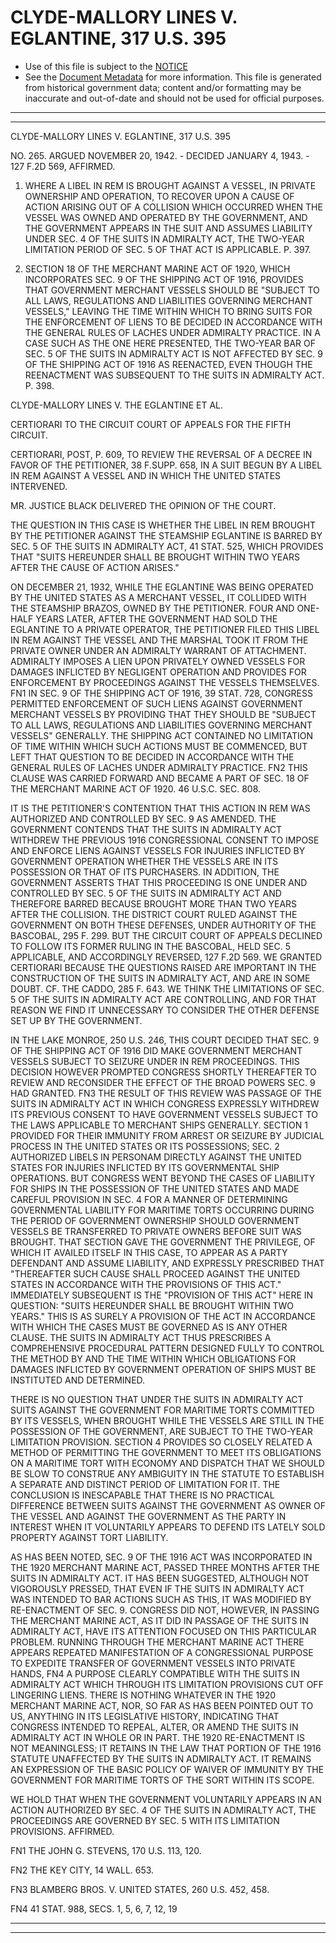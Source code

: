 ---
---

# CLYDE-MALLORY LINES V. EGLANTINE, 317 U.S. 395

* Use of this file is subject to the [NOTICE](https://github.com/publicdocs/notice/blob/master/NOTICE)
* See the [Document Metadata](../../../) for more information.
  This file is generated from historical government data; content and/or formatting may be inaccurate and out-of-date and should not be used for official purposes.

----------
----------

CLYDE-MALLORY LINES V. EGLANTINE, 317 U.S. 395

NO. 265.  ARGUED NOVEMBER 20, 1942.  - DECIDED JANUARY 4, 1943.  - 127 F.2D 569, AFFIRMED.

1.  WHERE A LIBEL IN REM IS BROUGHT AGAINST A VESSEL, IN PRIVATE OWNERSHIP AND OPERATION, TO RECOVER UPON A CAUSE OF ACTION ARISING OUT OF A COLLISION WHICH OCCURRED WHEN THE VESSEL WAS OWNED AND OPERATED BY THE GOVERNMENT, AND THE GOVERNMENT APPEARS IN THE SUIT AND ASSUMES LIABILITY UNDER SEC. 4 OF THE SUITS IN ADMIRALTY ACT, THE TWO-YEAR LIMITATION PERIOD OF SEC. 5 OF THAT ACT IS APPLICABLE.  P. 397.

2.  SECTION 18 OF THE MERCHANT MARINE ACT OF 1920, WHICH INCORPORATES SEC. 9 OF THE SHIPPING ACT OF 1916, PROVIDES THAT GOVERNMENT MERCHANT VESSELS SHOULD BE "SUBJECT TO ALL LAWS, REGULATIONS AND LIABILITIES GOVERNING MERCHANT VESSELS," LEAVING THE TIME WITHIN WHICH TO BRING SUITS FOR THE ENFORCEMENT OF LIENS TO BE DECIDED IN ACCORDANCE WITH THE GENERAL RULES OF LACHES UNDER ADMIRALTY PRACTICE.  IN A CASE SUCH AS THE ONE HERE PRESENTED, THE TWO-YEAR BAR OF SEC. 5 OF THE SUITS IN ADMIRALTY ACT IS NOT AFFECTED BY SEC. 9 OF THE SHIPPING ACT OF 1916 AS REENACTED, EVEN THOUGH THE REENACTMENT WAS SUBSEQUENT TO THE SUITS IN ADMIRALTY ACT.  P. 398.

CLYDE-MALLORY LINES V. THE EGLANTINE ET AL.

CERTIORARI TO THE CIRCUIT COURT OF APPEALS FOR THE FIFTH CIRCUIT.

CERTIORARI, POST, P. 609, TO REVIEW THE REVERSAL OF A DECREE IN FAVOR OF THE PETITIONER, 38 F.SUPP.  658, IN A SUIT BEGUN BY A LIBEL IN REM AGAINST A VESSEL AND IN WHICH THE UNITED STATES INTERVENED.

MR. JUSTICE BLACK DELIVERED THE OPINION OF THE COURT.

THE QUESTION IN THIS CASE IS WHETHER THE LIBEL IN REM BROUGHT BY THE PETITIONER AGAINST THE STEAMSHIP EGLANTINE IS BARRED BY SEC. 5 OF THE SUITS IN ADMIRALTY ACT, 41 STAT. 525, WHICH PROVIDES THAT "SUITS HEREUNDER SHALL BE BROUGHT WITHIN TWO YEARS AFTER THE CAUSE OF ACTION ARISES."

ON DECEMBER 21, 1932, WHILE THE EGLANTINE WAS BEING OPERATED BY THE UNITED STATES AS A MERCHANT VESSEL, IT COLLIDED WITH THE STEAMSHIP BRAZOS, OWNED BY THE PETITIONER.  FOUR AND ONE-HALF YEARS LATER, AFTER THE GOVERNMENT HAD SOLD THE EGLANTINE TO A PRIVATE OPERATOR, THE PETITIONER FILED THIS LIBEL IN REM AGAINST THE VESSEL AND THE MARSHAL TOOK IT FROM THE PRIVATE OWNER UNDER AN ADMIRALTY WARRANT OF ATTACHMENT.  ADMIRALTY IMPOSES A LIEN UPON PRIVATELY OWNED VESSELS FOR DAMAGES INFLICTED BY NEGLIGENT OPERATION AND PROVIDES FOR ENFORCEMENT BY PROCEEDINGS AGAINST THE VESSELS THEMSELVES.  FN1  IN SEC. 9 OF THE SHIPPING ACT OF 1916, 39 STAT. 728, CONGRESS PERMITTED ENFORCEMENT OF SUCH LIENS AGAINST GOVERNMENT MERCHANT VESSELS BY PROVIDING THAT THEY SHOULD BE "SUBJECT TO ALL LAWS, REGULATIONS AND LIABILITIES GOVERNING MERCHANT VESSELS" GENERALLY.  THE SHIPPING ACT CONTAINED NO LIMITATION OF TIME WITHIN WHICH SUCH ACTIONS MUST BE COMMENCED, BUT LEFT THAT QUESTION TO BE DECIDED IN ACCORDANCE WITH THE GENERAL RULES OF LACHES UNDER ADMIRALTY PRACTICE.  FN2  THIS CLAUSE WAS CARRIED FORWARD AND BECAME A PART OF SEC. 18 OF THE MERCHANT MARINE ACT OF 1920.  46 U.S.C. SEC. 808.

IT IS THE PETITIONER'S CONTENTION THAT THIS ACTION IN REM WAS AUTHORIZED AND CONTROLLED BY SEC. 9 AS AMENDED.  THE GOVERNMENT CONTENDS THAT THE SUITS IN ADMIRALTY ACT WITHDREW THE PREVIOUS 1916 CONGRESSIONAL CONSENT TO IMPOSE AND ENFORCE LIENS AGAINST VESSELS FOR INJURIES INFLICTED BY GOVERNMENT OPERATION WHETHER THE VESSELS ARE IN ITS POSSESSION OR THAT OF ITS PURCHASERS.  IN ADDITION, THE GOVERNMENT ASSERTS THAT THIS PROCEEDING IS ONE UNDER AND CONTROLLED BY SEC. 5 OF THE SUITS IN ADMIRALTY ACT AND THEREFORE BARRED BECAUSE BROUGHT MORE THAN TWO YEARS AFTER THE COLLISION.  THE DISTRICT COURT RULED AGAINST THE GOVERNMENT ON BOTH THESE DEFENSES, UNDER AUTHORITY OF THE BASCOBAL, 295 F. 299.  BUT THE CIRCUIT COURT OF APPEALS DECLINED TO FOLLOW ITS FORMER RULING IN THE BASCOBAL, HELD SEC. 5 APPLICABLE, AND ACCORDINGLY REVERSED, 127 F.2D 569.  WE GRANTED CERTIORARI BECAUSE THE QUESTIONS RAISED ARE IMPORTANT IN THE CONSTRUCTION OF THE SUITS IN ADMIRALTY ACT, AND ARE IN SOME DOUBT.  CF. THE CADDO, 285 F. 643.  WE THINK THE LIMITATIONS OF SEC. 5 OF THE SUITS IN ADMIRALTY ACT ARE CONTROLLING, AND FOR THAT REASON WE FIND IT UNNECESSARY TO CONSIDER THE OTHER DEFENSE SET UP BY THE GOVERNMENT.

IN THE LAKE MONROE, 250 U.S. 246, THIS COURT DECIDED THAT SEC. 9 OF THE SHIPPING ACT OF 1916 DID MAKE GOVERNMENT MERCHANT VESSELS SUBJECT TO SEIZURE UNDER IN REM PROCEEDINGS.  THIS DECISION HOWEVER PROMPTED CONGRESS SHORTLY THEREAFTER TO REVIEW AND RECONSIDER THE EFFECT OF THE BROAD POWERS SEC. 9 HAD GRANTED.  FN3  THE RESULT OF THIS REVIEW WAS PASSAGE OF THE SUITS IN ADMIRALTY ACT IN WHICH CONGRESS EXPRESSLY WITHDREW ITS PREVIOUS CONSENT TO HAVE GOVERNMENT VESSELS SUBJECT TO THE LAWS APPLICABLE TO MERCHANT SHIPS GENERALLY.  SECTION 1 PROVIDED FOR THEIR IMMUNITY FROM ARREST OR SEIZURE BY JUDICIAL PROCESS IN THE UNITED STATES OR ITS POSSESSIONS; SEC. 2 AUTHORIZED LIBELS IN PERSONAM DIRECTLY AGAINST THE UNITED STATES FOR INJURIES INFLICTED BY ITS GOVERNMENTAL SHIP OPERATIONS.  BUT CONGRESS WENT BEYOND THE CASES OF LIABILITY FOR SHIPS IN THE POSSESSION OF THE UNITED STATES AND MADE CAREFUL PROVISION IN SEC. 4 FOR A MANNER OF DETERMINING GOVERNMENTAL LIABILITY FOR MARITIME TORTS OCCURRING DURING THE PERIOD OF GOVERNMENT OWNERSHIP SHOULD GOVERNMENT VESSELS BE TRANSFERRED TO PRIVATE OWNERS BEFORE SUIT WAS BROUGHT.  THAT SECTION GAVE THE GOVERNMENT THE PRIVILEGE, OF WHICH IT AVAILED ITSELF IN THIS CASE, TO APPEAR AS A PARTY DEFENDANT AND ASSUME LIABILITY, AND EXPRESSLY PRESCRIBED THAT "THEREAFTER SUCH CAUSE SHALL PROCEED AGAINST THE UNITED STATES IN ACCORDANCE WITH THE PROVISIONS OF THIS ACT."  IMMEDIATELY SUBSEQUENT IS THE "PROVISION OF THIS ACT" HERE IN QUESTION:  "SUITS HEREUNDER SHALL BE BROUGHT WITHIN TWO YEARS."  THIS IS AS SURELY A PROVISION OF THE ACT IN ACCORDANCE WITH WHICH THE CASES MUST BE GOVERNED AS IS ANY OTHER CLAUSE.  THE SUITS IN ADMIRALTY ACT THUS PRESCRIBES A COMPREHENSIVE PROCEDURAL PATTERN DESIGNED FULLY TO CONTROL THE METHOD BY AND THE TIME WITHIN WHICH OBLIGATIONS FOR DAMAGES INFLICTED BY GOVERNMENT OPERATION OF SHIPS MUST BE INSTITUTED AND DETERMINED.

THERE IS NO QUESTION THAT UNDER THE SUITS IN ADMIRALTY ACT SUITS AGAINST THE GOVERNMENT FOR MARITIME TORTS COMMITTED BY ITS VESSELS, WHEN BROUGHT WHILE THE VESSELS ARE STILL IN THE POSSESSION OF THE GOVERNMENT, ARE SUBJECT TO THE TWO-YEAR LIMITATION PROVISION.  SECTION 4 PROVIDES SO CLOSELY RELATED A METHOD OF PERMITTING THE GOVERNMENT TO MEET ITS OBLIGATIONS ON A MARITIME TORT WITH ECONOMY AND DISPATCH THAT WE SHOULD BE SLOW TO CONSTRUE ANY AMBIGUITY IN THE STATUTE TO ESTABLISH A SEPARATE AND DISTINCT PERIOD OF LIMITATION FOR IT.  THE CONCLUSION IS INESCAPABLE THAT THERE IS NO PRACTICAL DIFFERENCE BETWEEN SUITS AGAINST THE GOVERNMENT AS OWNER OF THE VESSEL AND AGAINST THE GOVERNMENT AS THE PARTY IN INTEREST WHEN IT VOLUNTARILY APPEARS TO DEFEND ITS LATELY SOLD PROPERTY AGAINST TORT LIABILITY.

AS HAS BEEN NOTED, SEC. 9 OF THE 1916 ACT WAS INCORPORATED IN THE 1920 MERCHANT MARINE ACT, PASSED THREE MONTHS AFTER THE SUITS IN ADMIRALTY ACT.  IT HAS BEEN SUGGESTED, ALTHOUGH NOT VIGOROUSLY PRESSED, THAT EVEN IF THE SUITS IN ADMIRALTY ACT WAS INTENDED TO BAR ACTIONS SUCH AS THIS, IT WAS MODIFIED BY RE-ENACTMENT OF SEC. 9.  CONGRESS DID NOT, HOWEVER, IN PASSING THE MERCHANT MARINE ACT, AS IT DID IN PASSAGE OF THE SUITS IN ADMIRALTY ACT, HAVE ITS ATTENTION FOCUSED ON THIS PARTICULAR PROBLEM.  RUNNING THROUGH THE MERCHANT MARINE ACT THERE APPEARS REPEATED MANIFESTATION OF A CONGRESSIONAL PURPOSE TO EXPEDITE TRANSFER OF GOVERNMENT VESSELS INTO PRIVATE HANDS,  FN4  A PURPOSE CLEARLY COMPATIBLE WITH THE SUITS IN ADMIRALTY ACT WHICH THROUGH ITS LIMITATION PROVISIONS CUT OFF LINGERING LIENS.  THERE IS NOTHING WHATEVER IN THE 1920 MERCHANT MARINE ACT, NOR, SO FAR AS HAS BEEN POINTED OUT TO US, ANYTHING IN ITS LEGISLATIVE HISTORY, INDICATING THAT CONGRESS INTENDED TO REPEAL, ALTER, OR AMEND THE SUITS IN ADMIRALTY ACT IN WHOLE OR IN PART.  THE 1920 RE-ENACTMENT IS NOT MEANINGLESS; IT RETAINS IN THE LAW THAT PORTION OF THE 1916 STATUTE UNAFFECTED BY THE SUITS IN ADMIRALTY ACT.  IT REMAINS AN EXPRESSION OF THE BASIC POLICY OF WAIVER OF IMMUNITY BY THE GOVERNMENT FOR MARITIME TORTS OF THE SORT WITHIN ITS SCOPE.

WE HOLD THAT WHEN THE GOVERNMENT VOLUNTARILY APPEARS IN AN ACTION AUTHORIZED BY SEC. 4 OF THE SUITS IN ADMIRALTY ACT, THE PROCEEDINGS ARE GOVERNED BY SEC. 5 WITH ITS LIMITATION PROVISIONS.  AFFIRMED.

FN1  THE JOHN G. STEVENS, 170 U.S. 113, 120.

FN2  THE KEY CITY, 14 WALL.  653.

FN3  BLAMBERG BROS. V. UNITED STATES, 260 U.S. 452, 458.

FN4  41 STAT. 988, SECS. 1, 5, 6, 7, 12, 19


----------
----------

